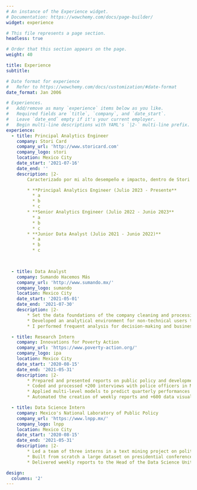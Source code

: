 ```yaml
---
# An instance of the Experience widget.
# Documentation: https://wowchemy.com/docs/page-builder/
widget: experience

# This file represents a page section.
headless: true

# Order that this section appears on the page.
weight: 40

title: Experience
subtitle:

# Date format for experience
#   Refer to https://wowchemy.com/docs/customization/#date-format
date_format: Jan 2006

# Experiences.
#   Add/remove as many `experience` items below as you like.
#   Required fields are `title`, `company`, and `date_start`.
#   Leave `date_end` empty if it's your current employer.
#   Begin multi-line descriptions with YAML's `|2-` multi-line prefix.
experience:
  - title: Principal Analytics Engineer
    company: Stori Card
    company_url: 'http://www.storicard.com'
    company_logo: stori
    location: Mexico City
    date_start: '2021-07-16'
    date_end: ''
    description: |2-
        Caracterizado por mi alto desempeño e impacto, dentro de Stori he escalado la escalera corporativa de manera exitosa. Estoy orgulloso de ser haber construido las Data foundations de la compañía, en donde he sido el miembro con mayor crecimiento dentro del equipo de Datos. Cuando entré a la compañía el área de Datos solo tenía 4 personas y hoy somos más de 25. Yo lidero un squad de 5 personas.

        * **Principal Analytics Engineer (Julio 2023 - Presente**
          * a
          * b
          * c
        * **Senior Analytics Engineer (Julio 2022 - Junio 2023**
          * a
          * b
          * c
        * **Junior Data Analyst (Julio 2021 - Junio 2022)**
          * a
          * b
          * c


  
  - title: Data Analyst
    company: Sumando Hacemos Más
    company_url: 'http://www.sumando.mx/'
    company_logo: sumando
    location: Mexico City
    date_start: '2021-05-01'
    date_end: '2021-07-30'
    description: |2-
        * Set the data foundations of the company cleaning and processing major datasets on philantropy in Mexico 
        * Developed an analytical environment for non-technical users to retrieve information and make data visualizations easily
        * I performed frequent analysis for decision-making and business-to-business meetings

  - title: Research Intern
    company: Innovations for Poverty Action
    company_url: 'https://www.poverty-action.org/'
    company_logo: ipa
    location: Mexico City
    date_start: '2020-08-15'
    date_end: '2021-05-31'
    description: |2-
        * Prepared and presented reports on public policy and development
        * Coded and processed +200 interviews with police officers in Mexico City
        * Applied multi-level models to predict quarterly performances on security based on INEGI's surveys
        * Automated the creation of weekly reports and +600 data visualizations

  - title: Data Science Intern
    company: Mexico's National Laboratory of Public Policy 
    company_url: 'https://www.lnpp.mx/'
    company_logo: lnpp
    location: Mexico City
    date_start: '2020-08-15'
    date_end: '2021-05-31'
    description: |2-
        * Led a team of three interns in a text mining project on political speeches, developing leadership and management skills.
        * Built from scratch a large dataset on presidential conferences, developing skills in design and research.
        * Delivered weekly reports to the Head of the Data Science Unit, Ph.D. Sebastián Garrido de Sierra 

design:
  columns: '2'
---
```

